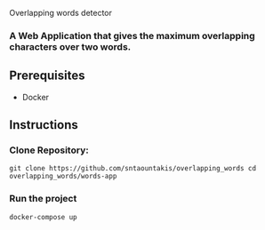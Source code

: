 Overlapping words detector

### A Web Application that gives the maximum overlapping characters over two words.

## Prerequisites

- Docker

## Instructions

### Clone Repository:

`git clone https://github.com/sntaountakis/overlapping_words
cd overlapping_words/words-app`

### Run the project

`docker-compose up`